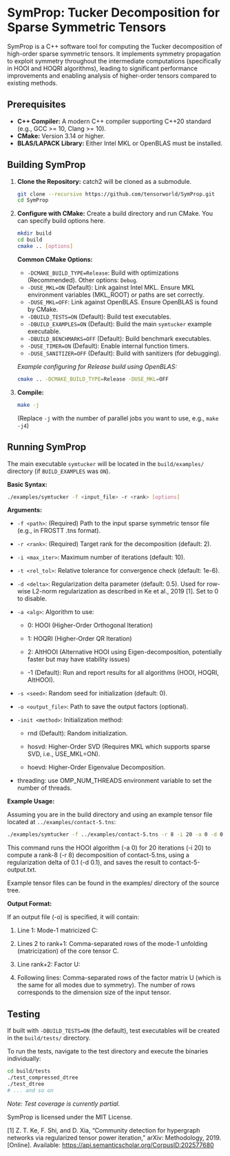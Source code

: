       
# SymProp: Tucker Decomposition for Sparse Symmetric Tensors

SymProp is a C++ software tool for computing the Tucker decomposition of high-order sparse symmetric tensors. It implements symmetry propagation to exploit symmetry throughout the intermediate computations (specifically in HOOI and HOQRI algorithms), leading to significant performance improvements and enabling analysis of higher-order tensors compared to existing methods.

## Prerequisites

*   **C++ Compiler:** A modern C++ compiler supporting C++20 standard (e.g., GCC >= 10, Clang >= 10).
*   **CMake:** Version 3.14 or higher.
*   **BLAS/LAPACK Library:** Either Intel MKL or OpenBLAS must be installed.

## Building SymProp

1.  **Clone the Repository:** catch2 will be cloned as a submodule.
    ```bash
    git clone --recursive https://github.com/tensorworld/SymProp.git
    cd SymProp
    ```

2.  **Configure with CMake:**
    Create a build directory and run CMake. You can specify build options here.
    ```bash
    mkdir build
    cd build
    cmake .. [options]
    ```

    **Common CMake Options:**
    *   `-DCMAKE_BUILD_TYPE=Release`: Build with optimizations (Recommended). Other options: `Debug`.
    *   `-DUSE_MKL=ON` (Default): Link against Intel MKL. Ensure MKL environment variables (MKL_ROOT) or paths are set correctly.
    *   `-DUSE_MKL=OFF`: Link against OpenBLAS. Ensure OpenBLAS is found by CMake.
    *   `-DBUILD_TESTS=ON` (Default): Build test executables.
    *   `-DBUILD_EXAMPLES=ON` (Default): Build the main `symtucker` example executable.
    *   `-DBUILD_BENCHMARKS=OFF` (Default): Build benchmark executables.
    *   `-DUSE_TIMER=ON` (Default): Enable internal function timers.
    *   `-DUSE_SANITIZER=OFF` (Default): Build with sanitizers (for debugging).

    *Example configuring for Release build using OpenBLAS:*
    ```bash
    cmake .. -DCMAKE_BUILD_TYPE=Release -DUSE_MKL=OFF
    ```

3.  **Compile:**
    ```bash
    make -j
    ```
    (Replace `-j` with the number of parallel jobs you want to use, e.g., `make -j4`)

## Running SymProp

The main executable `symtucker` will be located in the `build/examples/` directory (if `BUILD_EXAMPLES` was `ON`).

**Basic Syntax:**

```bash
./examples/symtucker -f <input_file> -r <rank> [options]
```

**Arguments:**

- `-f <path>`: (Required) Path to the input sparse symmetric tensor file (e.g., in FROSTT .tns format).

- `-r <rank>`: (Required) Target rank for the decomposition (default: 2).

- `-i <max_iter>`: Maximum number of iterations (default: 10).

- `-t <rel_tol>`: Relative tolerance for convergence check (default: 1e-6).

- `-d <delta>`: Regularization delta parameter (default: 0.5). Used for row-wise L2-norm regularization as described in Ke et al., 2019 [1]. Set to 0 to disable.

- `-a <alg>`: Algorithm to use:

    - 0: HOOI (Higher-Order Orthogonal Iteration)

    - 1: HOQRI (Higher-Order QR Iteration)

    - 2: AltHOOI (Alternative HOOI using Eigen-decomposition, potentially faster but may have stability issues)

    - -1 (Default): Run and report results for all algorithms (HOOI, HOQRI, AltHOOI).

- `-s <seed>`: Random seed for initialization (default: 0).

- `-o <output_file>`: Path to save the output factors (optional).

- `-init <method>`: Initialization method:

    - rnd (Default): Random initialization.

    - hosvd: Higher-Order SVD (Requires MKL which supports sparse SVD, i.e., USE_MKL=ON).

    - hoevd: Higher-Order Eigenvalue Decomposition.

- threading: use OMP_NUM_THREADS environment variable to set the number of threads.

**Example Usage:**

Assuming you are in the build directory and using an example tensor file located at `../examples/contact-5.tns`:

```bash
./examples/symtucker -f ../examples/contact-5.tns -r 8 -i 20 -a 0 -d 0.1 -o contact-5-output.txt
```

This command runs the HOOI algorithm (-a 0) for 20 iterations (-i 20) to compute a rank-8 (-r 8) decomposition of contact-5.tns, using a regularization delta of 0.1 (-d 0.1), and saves the result to contact-5-output.txt.

Example tensor files can be found in the examples/ directory of the source tree.

**Output Format:**

If an output file (-o) is specified, it will contain:

1. Line 1: Mode-1 matricized C:

2. Lines 2 to rank+1: Comma-separated rows of the mode-1 unfolding (matricization) of the core tensor C.

3. Line rank+2: Factor U:

4. Following lines: Comma-separated rows of the factor matrix U (which is the same for all modes due to symmetry). The number of rows corresponds to the dimension size of the input tensor.

## Testing

If built with `-DBUILD_TESTS=ON` (the default), test executables will be created in the `build/tests/` directory.

To run the tests, navigate to the test directory and execute the binaries individually:

```bash
cd build/tests
./test_compressed_dtree  
./test_dtree 
# ... and so on
```

*Note: Test coverage is currently partial.*

SymProp is licensed under the MIT License.

[1] Z. T. Ke, F. Shi, and D. Xia, “Community detection for hypergraph networks via regularized tensor power iteration,” arXiv: Methodology, 2019. [Online]. Available: https://api.semanticscholar.org/CorpusID:202577680